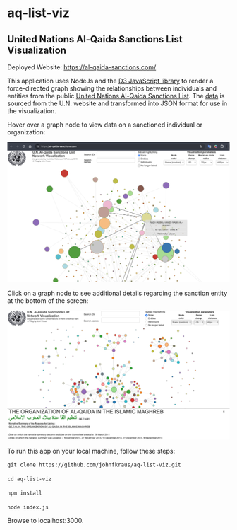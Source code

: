 # aq-list-viz

## United Nations Al-Qaida Sanctions List Visualization

Deployed Website: https://al-qaida-sanctions.com/

This application uses NodeJs and the [D3 JavaScript library](https://d3js.org/) to render a force-directed graph showing the relationships between individuals and entities from the public [United Nations Al-Qaida Sanctions List](https://www.un.org/securitycouncil/sanctions/1267). The [data](data/AQList.xml)
 is sourced from the U.N. website and transformed into JSON format for use in the visualization.

Hover over a graph node to view data on a sanctioned individual or organization:

![Hover over a node](./images/hover-screenshot.png)

Click on a graph node to see additional details regarding the sanction entity at the bottom of the screen:

![Click on a node](./images/aq-list-viz-screenshot-click.png)

To run this app on your local machine, follow these steps:

```shell
git clone https://github.com/johnfkraus/aq-list-viz.git

cd aq-list-viz

npm install

node index.js
```
Browse to localhost:3000.





